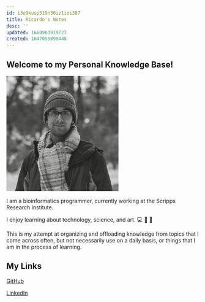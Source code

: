 ```yaml
---
id: i3e9kusp519n36iz1ioi387
title: Ricardo's Notes
desc: ''
updated: 1660963919727
created: 1647055090448
---
```


## Welcome to my Personal Knowledge Base!

![](/assets/images/profile.jpg)

I am a bioinformatics programmer, currently working at the Scripps Research Institute.

I enjoy learning about technology, science, and art. 💻 🧬 🎨

This is my attempt at organizing and offloading knowledge from topics that I come across often, but not necessarily use on a daily basis, or things that I am in the process of learning.

## My Links

[GitHub](https://github.com/ravila4)

[LinkedIn](https://linkedin.com/in/ravila4)
